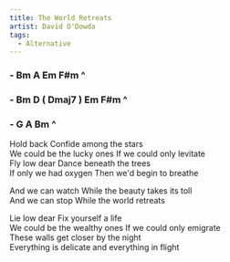 ```yaml
---
title: The World Retreats
artist: David O'Dowda
tags: 
  - Alternative
---
```


### - Bm A Em F#m ^ 
### - Bm D ( Dmaj7 ) Em F#m ^ 
### - G A Bm ^

Hold back Confide among the stars  
We could be the lucky ones If we could only levitate  
Fly low dear Dance beneath the trees   
If only we had oxygen Then we'd begin to breathe  

And we can watch While the beauty takes its toll  
And we can stop While the world retreats   

Lie low dear Fix yourself a life   
We could be the wealthy ones If we could only emigrate  
These walls get closer by the night   
Everything is delicate and everything in flight   



